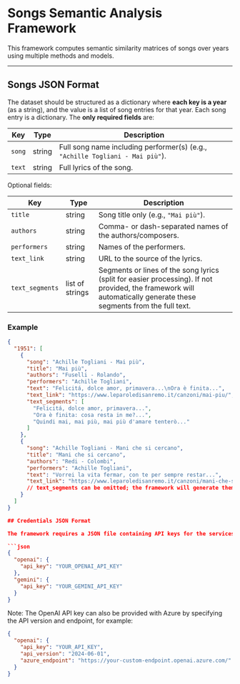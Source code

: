 # Songs Semantic Analysis Framework

This framework computes semantic similarity matrices of songs over years using multiple methods and models.

---

## Songs JSON Format

The dataset should be structured as a dictionary where **each key is a year** (as a string), and the value is a list of song entries for that year. Each song entry is a dictionary. The **only required fields** are:

| Key | Type | Description |
|-----|------|-------------|
| `song` | string | Full song name including performer(s) (e.g., `"Achille Togliani - Mai più"`). |
| `text` | string | Full lyrics of the song. |

Optional fields:

| Key | Type | Description |
|-----|------|-------------|
| `title` | string | Song title only (e.g., `"Mai più"`). |
| `authors` | string | Comma- or dash-separated names of the authors/composers. |
| `performers` | string | Names of the performers. |
| `text_link` | string | URL to the source of the lyrics. |
| `text_segments` | list of strings | Segments or lines of the song lyrics (split for easier processing). If not provided, the framework will automatically generate these segments from the full text. |

### Example

```json
{
  "1951": [
    {
      "song": "Achille Togliani - Mai più",
      "title": "Mai più",
      "authors": "Fuselli - Rolando",
      "performers": "Achille Togliani",
      "text": "Felicitá, dolce amor, primavera...\nOra è finita...",
      "text_link": "https://www.leparoledisanremo.it/canzoni/mai-piu/",
      "text_segments": [
        "Felicitá, dolce amor, primavera...",
        "Ora è finita: cosa resta in me?...",
        "Quindi mai, mai più, mai più d'amare tenterò..."
      ]
    },
    {
      "song": "Achille Togliani - Mani che si cercano",
      "title": "Mani che si cercano",
      "authors": "Redi - Colombi",
      "performers": "Achille Togliani",
      "text": "Vorrei la vita fermar, con te per sempre restar...",
      "text_link": "https://www.leparoledisanremo.it/canzoni/mani-che-si-cercano/"
      // text_segments can be omitted; the framework will generate them automatically
    }
  ]
}

## Credentials JSON Format

The framework requires a JSON file containing API keys for the services you want to use. The structure is as follows:

```json
{
  "openai": {
    "api_key": "YOUR_OPENAI_API_KEY"
  },
  "gemini": {
    "api_key": "YOUR_GEMINI_API_KEY"
  }
}
```

Note: The OpenAI API key can also be provided with Azure by specifying the API version and endpoint, for example:

```json
{
  "openai": {
    "api_key": "YOUR_API_KEY",
    "api_version": "2024-06-01",
    "azure_endpoint": "https://your-custom-endpoint.openai.azure.com/"
  }
}
```

